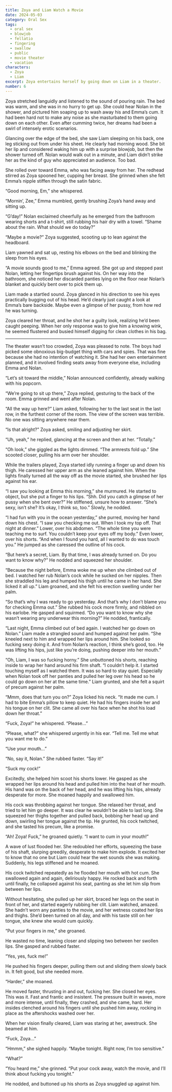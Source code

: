 ```yaml
---
title: Zoya and Liam Watch a Movie
date: 2024-05-03
category: Oral Sex
tags:
  - oral sex
  - blowjob
  - fellatio
  - fingering
  - swallow
  - public
  - movie theater
  - vacation
characters:
  - Zoya
  - Liam
excerpt: Zoya entertains herself by going down on Liam in a theater.
number: 6
---
```


Zoya stretched languidly and listened to the sound of pouring rain. The bed was warm, and she was in no hurry to get up. She could hear Nolan in the shower, and pictured him soaping up to wash away his and Emma’s cum. It had been hard not to make any noise as she masturbated to them going down on each other. Even after cumming twice, her dreams had been a swirl of intensely erotic scenarios.

Glancing over the edge of the bed, she saw Liam sleeping on his back, one leg sticking out from under his sheet. He clearly had morning wood. She bit her lip and considered waking him up with a surprise blowjob, but then the shower turned off. Nolan would walk out in a minute, and Liam didn’t strike her as the kind of guy who appreciated an audience. Too bad.

She rolled over toward Emma, who was facing away from her. The redhead stirred as Zoya spooned her, cupping her breast. She grinned when she felt Emma’s nipple stiffen through the satin fabric.

“Good morning, Em,” she whispered.

“Mornin’, Zee,” Emma mumbled, gently brushing Zoya’s hand away and sitting up.

“G’day!” Nolan exclaimed cheerfully as he emerged from the bathroom wearing shorts and a t-shirt, still rubbing his hair dry with a towel. “Shame about the rain. What should we do today?”

“Maybe a movie?” Zoya suggested, scooting up to lean against the headboard.

Liam yawned and sat up, resting his elbows on the bed and blinking the sleep from his eyes.

“A movie sounds good to me,” Emma agreed. She got up and stepped past Nolan, letting her fingertips brush against his. On her way into the bathroom, she noticed her discarded panties lying on the floor near Nolan’s blanket and quickly bent over to pick them up.

Liam made a startled sound. Zoya glanced in his direction to see his eyes practically bugging out of his head. He’d clearly just caught a look at Emma’s bare backside. Maybe even a glimpse of her pussy, from how red he was turning.

Zoya cleared her throat, and he shot her a guilty look, realizing he’d been caught peeping. When her only response was to give him a knowing wink, he seemed flustered and busied himself digging for clean clothes in his bag.

---

The theater wasn’t too crowded, Zoya was pleased to note. The boys had picked some obnoxious big-budget thing with cars and spies. That was fine because she had no intention of watching it. She had her own entertainment planned, and it involved finding seats away from everyone else, including Emma and Nolan.

“Let’s sit toward the middle,” Nolan announced confidently, already walking with his popcorn.

“We’re going to sit up there,” Zoya replied, gesturing to the back of the room. Emma grinned and went after Nolan.

“All the way up here?” Liam asked, following her to the last seat in the last row, in the furthest corner of the room. The view of the screen was terrible. No one was sitting anywhere near them.

“Is that alright?” Zoya asked, smiling and adjusting her skirt.

“Uh, yeah,” he replied, glancing at the screen and then at her. “Totally.”

“Oh look,” she giggled as the lights dimmed. “The armrests fold up.” She scooted closer, pulling his arm over her shoulder.

While the trailers played, Zoya started idly running a finger up and down his thigh. He caressed her upper arm as she leaned against him. When the lights finally turned all the way off as the movie started, she brushed her lips against his ear.

“I saw you looking at Emma this morning,” she murmured. He started to object, but she put a finger to his lips. “Shh. Did you catch a glimpse of her pussy when she bent over?” He stiffened, unsure how to answer. “She’s sexy, isn’t she? It’s okay, I think so, too.” Slowly, he nodded.

“I had fun with you in the ocean yesterday,” she purred, moving her hand down his chest. “I saw you checking me out. When I took my top off. That night at dinner.” Lower, over his abdomen. “The whole time you were teaching me to surf. You couldn’t keep your eyes off my body.” Even lower, over his shorts. “And when I found you hard, all I wanted to do was touch you.” He jumped as she caressed the outline of his cock.

“But here’s a secret, Liam. By that time, I was already turned on. Do you want to know why?” He nodded and squeezed her shoulder.

“Because the night before, Emma woke me up when she climbed out of bed. I watched her rub Nolan’s cock while he sucked on her nipples. Then she straddled his leg and humped his thigh until he came in her hand. She licked it all up.” Liam groaned, and she felt his erection swelling under her palm.

“So that’s why I was ready to go yesterday. And that’s why I don’t blame you for checking Emma out.” She rubbed his cock more firmly, and nibbled on his earlobe. He gasped and squirmed. “Do you want to know why she wasn’t wearing any underwear this morning?” He nodded, frantically.

“Last night, Emma climbed out of bed again. I watched her go down on Nolan.” Liam made a strangled sound and humped against her palm. “She kneeled next to him and wrapped her lips around him. She looked so fucking sexy doing it. And from Nolan’s reaction, I think she’s good, too. He was lifting his hips, just like you’re doing, pushing deeper into her mouth.”

“Oh, Liam, I was so fucking horny.” She unbuttoned his shorts, reaching inside to wrap her hand around his firm shaft. “I couldn’t help it. I started touching myself as I watched them. It was so hard to stay quiet. Especially when Nolan took off her panties and pulled her leg over his head so he could go down on her at the same time.” Liam grunted, and she felt a squirt of precum against her palm.

“Mmm, does that turn you on?” Zoya licked his neck. “It made me cum. I had to bite Emma’s pillow to keep quiet. He had his fingers inside her and his tongue on her clit. She came all over his face when he shot his load down her throat.”

“Fuck, Zoya!” he whispered. “Please…”

“Please, what?” she whispered urgently in his ear. “Tell me. Tell me what you want me to do.”

“Use your mouth…”

“No, say it, Nolan.” She rubbed faster. “Say it!”

“Suck my cock!”

Excitedly, she helped him scoot his shorts lower. He gasped as she wrapped her lips around his head and pulled him into the heat of her mouth. His hand was on the back of her head, and he was lifting his hips, already desperate for more. She moaned happily and swallowed him.

His cock was throbbing against her tongue. She relaxed her throat, and tried to let him go deeper. It was clear he wouldn’t be able to last long. She squeezed her thighs together and pulled back, bobbing her head up and down, swirling her tongue against the tip. He grunted, his cock twitched, and she tasted his precum, like a promise.

“Ah! Zoya! Fuck,” he groaned quietly. “I want to cum in your mouth!”

A wave of lust flooded her. She redoubled her efforts, squeezing the base of his shaft, slurping greedily, desperate to make him explode. It excited her to know that no one but Liam could hear the wet sounds she was making. Suddenly, his legs stiffened and he moaned.

His cock twitched repeatedly as he flooded her mouth with hot cum. She swallowed again and again, deliriously happy. He rocked back and forth until finally, he collapsed against his seat, panting as she let him slip from between her lips.

Without hesitating, she pulled up her skirt, braced her legs on the seat in front of her, and started eagerly rubbing her clit. Liam watched, amazed. She hadn’t worn any panties to the movie, and her wetness coated her lips and thighs. She’d been turned on all day, and with his taste still on her tongue, she knew she would cum quickly.

“Put your fingers in me,” she groaned.

He wasted no time, leaning closer and slipping two between her swollen lips. She gasped and rubbed faster.

“Yes, yes, fuck me!”

He pushed his fingers deeper, pulling them out and sliding them slowly back in. It felt good, but she needed more.

“Harder,” she moaned.

He moved faster, thrusting in and out, fucking her. She closed her eyes. This was it. Fast and frantic and insistent. The pressure built in waves, more and more intense, until finally, they crashed, and she came, hard. Her insides clenched around his fingers until she pushed him away, rocking in place as the aftershocks washed over her.

When her vision finally cleared, Liam was staring at her, awestruck. She beamed at him.

“Fuck, Zoya…”

“Hmmm,” she sighed happily. “Maybe tonight. Right now, I’m too sensitive.”

“What?”

“You heard me,” she grinned. “Put your cock away, watch the movie, and I’ll think about fucking you tonight.”

He nodded, and buttoned up his shorts as Zoya snuggled up against him.
